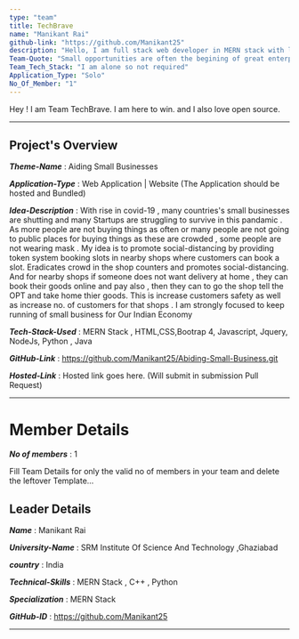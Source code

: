 ```yaml
---
type: "team"                                                        
title: TechBrave
name: "Manikant Rai"
github-link: "https://github.com/Manikant25"
description: "Hello, I am full stack web developer in MERN stack with litle experience. I have made small websites and web aplications . Other than that I know itermediate ML in supervised learning . At last I know C,C++ and python "
Team-Quote: "Small opportunities are often the begining of great enterprises"
Team_Tech_Stack: "I am alone so not required"
Application_Type: "Solo"
No_Of_Member: "1"
---
```


Hey ! I am Team TechBrave. I am here to win. and I also love open source.

---

## Project's Overview

_**Theme-Name**_ : Aiding Small Businesses

_**Application-Type**_ :   Web Application | Website (The Application should be hosted and Bundled)

_**Idea-Description**_ : With rise in covid-19 , many countries's small businesses are shutting and many Startups are struggling to survive in this pandamic . As more people are not buying things as often or many people are not going to public places for buying things as these are crowded , some people are not wearing mask . My idea is to promote social-distancing by providing token system booking slots in nearby shops where customers can book a slot. Eradicates crowd in the shop counters and promotes social-distancing.
And for nearby shops if someone does not want delivery at home , they can book their goods online and pay also , then they can to go the shop tell the OPT and take home thier goods. This is increase customers safety as well as increase no. of customers for that shops . I am strongly focused to keep running of small business for Our Indian Economy 

_**Tech-Stack-Used**_ : MERN Stack , HTML,CSS,Bootrap 4, Javascript, Jquery, NodeJs, Python , Java

_**GitHub-Link**_ :  https://github.com/Manikant25/Abiding-Small-Business.git

_**Hosted-Link**_ :    Hosted link goes here. (Will submit in submission Pull Request)

---

# Member Details

_**No of members**_ : 1

Fill Team Details for only the valid no of members in your team and delete the leftover Template...

## Leader Details

_**Name**_ :  Manikant Rai

_**University-Name**_ : SRM Institute Of Science And Technology ,Ghaziabad

_**country**_ : India
 
_**Technical-Skills**_ : MERN Stack , C++ , Python 

_**Specialization**_ : MERN Stack

_**GitHub-ID**_ : https://github.com/Manikant25 

---


